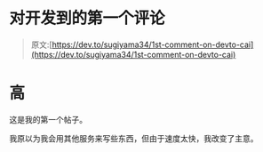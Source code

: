 # 对开发到的第一个评论

> 原文:[https://dev.to/sugiyama34/1st-comment-on-devto-cai](https://dev.to/sugiyama34/1st-comment-on-devto-cai)

# [](#hoge)高

这是我的第一个帖子。

我原以为我会用其他服务来写些东西，但由于速度太快，我改变了主意。